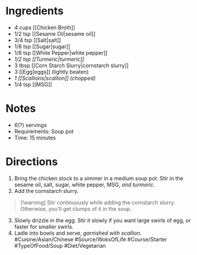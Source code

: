   # Ingredients
- 4 cups [[Chicken Broth]]
- 1/2 tsp [[Sesame Oil|sesame oil]]
- 3/4 tsp [[Salt|salt]]
- 1/8 tsp [[Sugar|sugar]]
- 1/8 tsp [[White Pepper|white pepper]]
- *1/2 tsp [[Turmeric|turmeric]]*
- 3 tbsp [[Corn Starch Slurry|cornstarch slurry]]
- 3 [[Egg|eggs]] (lightly beaten)
- *1 [[Scallions|scallion]] (chopped)*
- 1/4 tsp [[MSG]]
# Notes
- 6(?) servings
- Requirements: Soup pot
- Time: 15 minutes
# Directions
1. Bring the chicken stock to a simmer in a medium soup pot. Stir in the sesame oil, salt, sugar, white pepper, MSG, *and turmeric.*
2. Add the cornstarch slurry.
> [!warning] Stir continuously while adding the cornstarch slurry. Otherwise, you'll get clumps of it in the soup.
3. Slowly drizzle in the egg.  Stir it slowly if you want large swirls of egg, or faster for smaller swirls. 
4. Ladle into bowls and serve, *garnished with scallion*.
#Cuisine/Asian/Chinese #Source/WoksOfLife #Course/Starter #TypeOfFood/Soup #Diet/Vegetarian  
